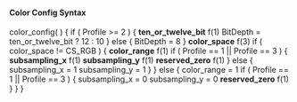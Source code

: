 #### Color Config Syntax

<div class="syntax">
color_config( ) {
    if ( Profile >= 2 ) {
        <b>ten_or_twelve_bit</b>                                             f(1)
        BitDepth = ten_or_twelve_bit ? 12 : 10
    } else {
        BitDepth = 8
    }
    <b>color_space</b>                                                       f(3)
    if ( color_space != CS_RGB ) {
        <b>color_range</b>                                                   f(1)
        if ( Profile == 1 || Profile == 3 ) {
            <b>subsampling_x</b>                                             f(1)
            <b>subsampling_y</b>                                             f(1)
            <b>reserved_zero</b>                                             f(1)
        } else {
            subsampling_x = 1
            subsampling_y = 1
        }
    } else {
        color_range = 1
        if ( Profile == 1 || Profile == 3 ) {
            subsampling_x = 0
            subsampling_y = 0
            <b>reserved_zero</b>                                             f(1)
        }
    }
}

</div>
